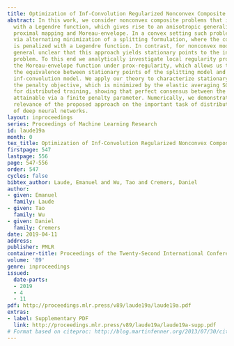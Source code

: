 ```yaml
---
title: Optimization of Inf-Convolution Regularized Nonconvex Composite Problems
abstract: In this work, we consider nonconvex composite problems that involve inf-convolution
  with a Legendre function, which gives rise to an anisotropic generalization of the
  proximal mapping and Moreau-envelope. In a convex setting such problems can be solved
  via alternating minimization of a splitting formulation, where the consensus constraint
  is penalized with a Legendre function. In contrast, for nonconvex models it is in
  general unclear that this approach yields stationary points to the infimal convolution
  problem. To this end we analytically investigate local regularity properties of
  the Moreau-envelope function under prox-regularity, which allows us to establish
  the equivalence between stationary points of the splitting model and the original
  inf-convolution model. We apply our theory to characterize stationary points of
  the penalty objective, which is minimized by the elastic averaging SGD (EASGD) method
  for distributed training, showing that perfect consensus between the workers is
  attainable via a finite penalty parameter. Numerically, we demonstrate the practical
  relevance of the proposed approach on the important task of distributed training
  of deep neural networks.
layout: inproceedings
series: Proceedings of Machine Learning Research
id: laude19a
month: 0
tex_title: Optimization of Inf-Convolution Regularized Nonconvex Composite Problems
firstpage: 547
lastpage: 556
page: 547-556
order: 547
cycles: false
bibtex_author: Laude, Emanuel and Wu, Tao and Cremers, Daniel
author:
- given: Emanuel
  family: Laude
- given: Tao
  family: Wu
- given: Daniel
  family: Cremers
date: 2019-04-11
address: 
publisher: PMLR
container-title: Proceedings of the Twenty-Second International Conference on Artificial Intelligence and Statistics
volume: '89'
genre: inproceedings
issued:
  date-parts:
  - 2019
  - 4
  - 11
pdf: http://proceedings.mlr.press/v89/laude19a/laude19a.pdf
extras:
- label: Supplementary PDF
  link: http://proceedings.mlr.press/v89/laude19a/laude19a-supp.pdf
# Format based on citeproc: http://blog.martinfenner.org/2013/07/30/citeproc-yaml-for-bibliographies/
---
```

